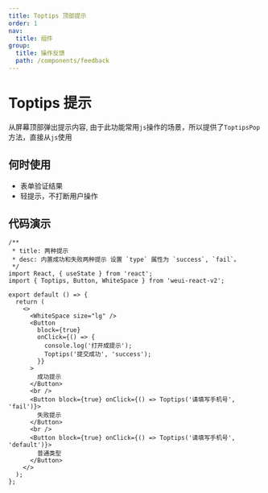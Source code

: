 ```yaml
---
title: Toptips 顶部提示
order: 1
nav:
  title: 组件
group:
  title: 操作反馈
  path: /components/feedback
---
```


# Toptips 提示

从屏幕顶部弹出提示内容, 由于此功能常用`js`操作的场景，所以提供了`ToptipsPop`方法，直接从`js`使用

## 何时使用

- 表单验证结果
- 轻提示，不打断用户操作

## 代码演示

```tsx
/**
 * title: 两种提示
 * desc: 内置成功和失败两种提示 设置 `type` 属性为 `success`, `fail`。
 */
import React, { useState } from 'react';
import { Toptips, Button, WhiteSpace } from 'weui-react-v2';

export default () => {
  return (
    <>
      <WhiteSpace size="lg" />
      <Button
        block={true}
        onClick={() => {
          console.log('打开成提示');
          Toptips('提交成功', 'success');
        }}
      >
        成功提示
      </Button>
      <br />
      <Button block={true} onClick={() => Toptips('请填写手机号', 'fail')}>
        失败提示
      </Button>
      <br />
      <Button block={true} onClick={() => Toptips('请填写手机号', 'default')}>
        普通类型
      </Button>
    </>
  );
};
```

<API src="../../../src/Toptips/Toptips.tsx"></API>

